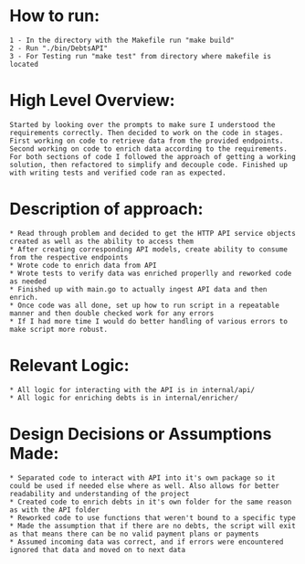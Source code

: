 # How to run:
    1 - In the directory with the Makefile run "make build"
    2 - Run "./bin/DebtsAPI"
    3 - For Testing run "make test" from directory where makefile is located

# High Level Overview:
    Started by looking over the prompts to make sure I understood the requirements correctly. Then decided to work on the code in stages. First working on code to retrieve data from the provided endpoints. Second working on code to enrich data according to the requirements. For both sections of code I followed the approach of getting a working solution, then refactored to simplify and decouple code. Finished up with writing tests and verified code ran as expected.

# Description of approach:   
    * Read through problem and decided to get the HTTP API service objects created as well as the ability to access them
    * After creating corresponding API models, create ability to consume from the respective endpoints
    * Wrote code to enrich data from API
    * Wrote tests to verify data was enriched properlly and reworked code as needed
    * Finished up with main.go to actually ingest API data and then enrich.
    * Once code was all done, set up how to run script in a repeatable manner and then double checked work for any errors
    * If I had more time I would do better handling of various errors to make script more robust.

# Relevant Logic:
    * All logic for interacting with the API is in internal/api/
    * All logic for enriching debts is in internal/enricher/

# Design Decisions or Assumptions Made:
    * Separated code to interact with API into it's own package so it could be used if needed else where as well. Also allows for better readability and understanding of the project
    * Created code to enrich debts in it's own folder for the same reason as with the API folder
    * Reworked code to use functions that weren't bound to a specific type
    * Made the assumption that if there are no debts, the script will exit as that means there can be no valid payment plans or payments
    * Assumed incoming data was correct, and if errors were encountered ignored that data and moved on to next data